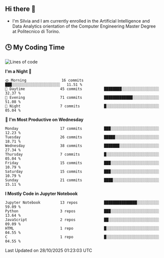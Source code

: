 ## Hi there 👋

- I'm Silvia and I am currently enrolled in the Artificial Intelligence and Data Analytics orientation of the Computer Engineering Master Degree at Politecnico di Torino.


<!-- <p align="center">
   <img style="height:170px;display:inline-block"  src="http://github-profile-summary-cards.vercel.app/api/cards/profile-details?username=silviapolizzi&theme=github_dark" />
   <img style="height:170px;display:inline-block"  src="http://github-profile-summary-cards.vercel.app/api/cards/most-commit-language?username=silviapolizzi&theme=github_dark&exclude=" /> 
</p> -->


## :clock3: My Coding Time 

<!--START_SECTION:waka-->
![Lines of code](https://img.shields.io/badge/From%20Hello%20World%20I%27ve%20Written-285.3%20thousand%20lines%20of%20code-blue)

**I'm a Night 🦉** 

```text
🌞 Morning                16 commits          ███░░░░░░░░░░░░░░░░░░░░░░   11.51 % 
🌆 Daytime                45 commits          ████████░░░░░░░░░░░░░░░░░   32.37 % 
🌃 Evening                71 commits          █████████████░░░░░░░░░░░░   51.08 % 
🌙 Night                  7 commits           █░░░░░░░░░░░░░░░░░░░░░░░░   05.04 % 
```
📅 **I'm Most Productive on Wednesday** 

```text
Monday                   17 commits          ███░░░░░░░░░░░░░░░░░░░░░░   12.23 % 
Tuesday                  26 commits          █████░░░░░░░░░░░░░░░░░░░░   18.71 % 
Wednesday                38 commits          ███████░░░░░░░░░░░░░░░░░░   27.34 % 
Thursday                 7 commits           █░░░░░░░░░░░░░░░░░░░░░░░░   05.04 % 
Friday                   15 commits          ███░░░░░░░░░░░░░░░░░░░░░░   10.79 % 
Saturday                 15 commits          ███░░░░░░░░░░░░░░░░░░░░░░   10.79 % 
Sunday                   21 commits          ████░░░░░░░░░░░░░░░░░░░░░   15.11 % 
```


**I Mostly Code in Jupyter Notebook** 

```text
Jupyter Notebook         13 repos            ███████████████░░░░░░░░░░   59.09 % 
Python                   3 repos             ███░░░░░░░░░░░░░░░░░░░░░░   13.64 % 
JavaScript               2 repos             ██░░░░░░░░░░░░░░░░░░░░░░░   09.09 % 
HTML                     1 repo              █░░░░░░░░░░░░░░░░░░░░░░░░   04.55 % 
C                        1 repo              █░░░░░░░░░░░░░░░░░░░░░░░░   04.55 % 
```




 Last Updated on 28/10/2025 01:23:03 UTC
<!--END_SECTION:waka-->
